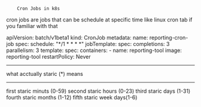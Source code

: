 		Cron Jobs in k8s

cron jobs are jobs that can be schedule at specific time like linux cron tab if you 
familiar with that

apiVersion: batch/v1beta1
kind: CronJob
metadata:
  name: reporting-cron-job
spec:
  schedule: "*/1 * * * *"
  jobTemplate:
    spec:
      completions: 3
      parallelism: 3
      template:
        spec:
          containers:
          - name: reporting-tool
            image: reporting-tool
          restartPolicy: Never

---------------------------------------------

what acctually staric (*) means

 * * * * *

first staric		minuts (0-59)
second staric		hours (0-23)
third staric		days (1-31)
fourth staric		months (1-12)
fifth staric		week days(1-6)

